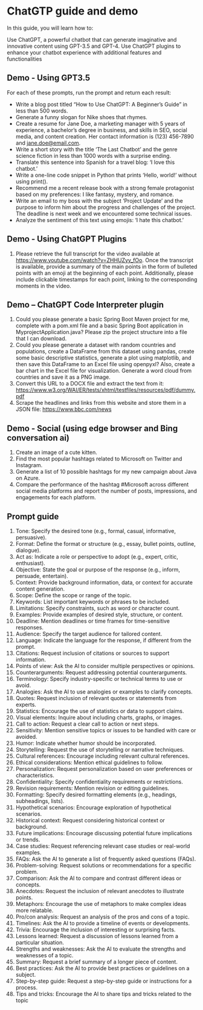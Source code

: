 # ChatGTP guide and demo
In this guide, you will learn how to:

Use ChatGPT, a powerful chatbot that can generate imaginative and innovative content using GPT-3.5 and GPT-4.
Use ChatGPT plugins to enhance your chatbot experience with additional features and functionalities

## Demo - Using GPT3.5

For each of these prompts, run the prompt and return each result:

- Write a blog post titled “How to Use ChatGPT: A Beginner’s Guide” in less than 500 words.
- Generate a funny slogan for Nike shoes that rhymes.
- Create a resume for Jane Doe, a marketing manager with 5 years of experience, a bachelor’s degree in business, and skills in SEO, social media, and content creation. Her contact information is (123) 456-7890 and jane.doe@email.com.
- Write a short story with the title ‘The Last Chatbot’ and the genre science fiction in less than 1000 words with a surprise ending.
- Translate this sentence into Spanish for a travel blog: ‘I love this chatbot.’
- Write a one-line code snippet in Python that prints ‘Hello, world!’ without using print().
- Recommend me a recent release book with a strong female protagonist based on my preferences: I like fantasy, mystery, and romance.
- Write an email to my boss with the subject ‘Project Update’ and the purpose to inform him about the progress and challenges of the project. The deadline is next week and we encountered some technical issues.
- Analyze the sentiment of this text using emojis: ‘I hate this chatbot.’

## Demo - Using ChatGPT Plugins

1. Please retrieve the full transcript for the video available at https://www.youtube.com/watch?v=ZHHUZyy_fOo. Once the transcript is available, provide a summary of the main points in the form of bulleted points with an emoji at the beginning of each point. Additionally, please include clickable timestamps for each point, linking to the corresponding moments in the video.

## Demo – ChatGPT Code Interpreter plugin

1. Could you please generate a basic Spring Boot Maven project for me, complete with a pom.xml file and a basic Spring Boot application in MyprojectApplication.java? Please zip the project structure into a file that I can download.
2. Could you please generate a dataset with random countries and populations, create a DataFrame from this dataset using pandas, create some basic descriptive statistics, generate a plot using matplotlib, and then save this DataFrame to an Excel file using openpyxl? Also, create a bar chart in the Excel file for visualization. Generate a word cloud from countries and save it as a PNG image.
3. Convert this URL to a DOCX file and extract the text from it: https://www.w3.org/WAI/ER/tests/xhtml/testfiles/resources/pdf/dummy.pdf
4. Scrape the headlines and links from this website and store them in a JSON file: https://www.bbc.com/news

## Demo - Social (using edge browser and Bing conversation ai)

1. Create an image of a cute kitten.
2. Find the most popular hashtags related to Microsoft on Twitter and Instagram.
3. Generate a list of 10 possible hashtags for my new campaign about Java on Azure.
4. Compare the performance of the hashtag #Microsoft across different social media platforms and report the number of posts, impressions, and engagements for each platform.


## Prompt guide
 
1.	Tone: Specify the desired tone (e.g., formal, casual, informative, persuasive).
2.	Format: Define the format or structure (e.g., essay, bullet points, outline, dialogue).
3.	Act as: Indicate a role or perspective to adopt (e.g., expert, critic, enthusiast).
4.	Objective: State the goal or purpose of the response (e.g., inform, persuade, entertain).
5.	Context: Provide background information, data, or context for accurate content generation.
6.	Scope: Define the scope or range of the topic.
7.	Keywords: List important keywords or phrases to be included.
8.	Limitations: Specify constraints, such as word or character count.
9.	Examples: Provide examples of desired style, structure, or content.
10.	Deadline: Mention deadlines or time frames for time-sensitive responses.
11.	Audience: Specify the target audience for tailored content.
12.	Language: Indicate the language for the response, if different from the prompt.
13.	Citations: Request inclusion of citations or sources to support information.
14.	Points of view: Ask the AI to consider multiple perspectives or opinions.
15.	Counterarguments: Request addressing potential counterarguments.
16.	Terminology: Specify industry-specific or technical terms to use or avoid.
17.	Analogies: Ask the AI to use analogies or examples to clarify concepts.
18.	Quotes: Request inclusion of relevant quotes or statements from experts.
19.	Statistics: Encourage the use of statistics or data to support claims.
20.	Visual elements: Inquire about including charts, graphs, or images.
21.	Call to action: Request a clear call to action or next steps.
22.	Sensitivity: Mention sensitive topics or issues to be handled with care or avoided.
23.	Humor: Indicate whether humor should be incorporated.
24.	Storytelling: Request the use of storytelling or narrative techniques.
25.	Cultural references: Encourage including relevant cultural references.
26.	Ethical considerations: Mention ethical guidelines to follow.
27.	Personalization: Request personalization based on user preferences or characteristics.
28.	Confidentiality: Specify confidentiality requirements or restrictions.
29.	Revision requirements: Mention revision or editing guidelines.
30.	Formatting: Specify desired formatting elements (e.g., headings, subheadings, lists).
31.	Hypothetical scenarios: Encourage exploration of hypothetical scenarios.
32.	Historical context: Request considering historical context or background.
33.	Future implications: Encourage discussing potential future implications or trends.
34.	Case studies: Request referencing relevant case studies or real-world examples.
35.	FAQs: Ask the AI to generate a list of frequently asked questions (FAQs).
36.	Problem-solving: Request solutions or recommendations for a specific problem.
37.	Comparison: Ask the AI to compare and contrast different ideas or concepts.
38.	Anecdotes: Request the inclusion of relevant anecdotes to illustrate points.
39.	Metaphors: Encourage the use of metaphors to make complex ideas more relatable.
40.	Pro/con analysis: Request an analysis of the pros and cons of a topic.
41.	Timelines: Ask the AI to provide a timeline of events or developments.
42.	Trivia: Encourage the inclusion of interesting or surprising facts.
43.	Lessons learned: Request a discussion of lessons learned from a particular situation.
44.	Strengths and weaknesses: Ask the AI to evaluate the strengths and weaknesses of a topic.
45.	Summary: Request a brief summary of a longer piece of content.
46.	Best practices: Ask the AI to provide best practices or guidelines on a subject.
47.	Step-by-step guide: Request a step-by-step guide or instructions for a process.
48.	Tips and tricks: Encourage the AI to share tips and tricks related to the topic
